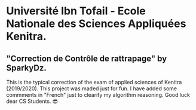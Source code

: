 # Université Ibn Tofail - Ecole Nationale des Sciences Appliquées Kenitra.
## "Correction de Contrôle de rattrapage" by SparkyDz. ##
This is the typical correction of the exam of applied sciences of Kenitra (2019/2020).
This project was maded just for fun.
I have added some commments in "French" just to clearify my algorithm reasoning.
Good luck dear CS Students. 😎
